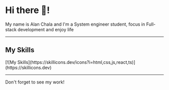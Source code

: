<h1>Hi there 💭!</h1>
<p>My name is <span>Alan Chala</span> and I'm a System engineer student, focus in Full-stack development and enjoy life</p>

---

<h2>My Skills</h2>
[![My Skills](https://skillicons.dev/icons?i=html,css,js,react,ts)](https://skillicons.dev)

---

<p>Don't forget to see my work!</p>

